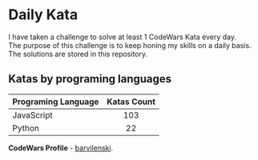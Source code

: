 # Daily Kata

I have taken a challenge to solve at least 1 CodeWars Kata every day.  
The purpose of this challenge is to keep honing my skills on a daily basis.  
The solutions are stored in this repository.

## Katas by programing languages

| Programing Language | Katas Count |
| ------------------- | :---------: |
| JavaScript          |         103 |
| Python              |          22 |


**CodeWars Profile** - [barvilenski](https://www.codewars.com/users/vbarv24).
